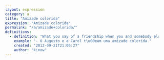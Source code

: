 ```yaml
---
layout: expression
category: a
title: "Amizade colorida"
expression: "Amizade colorida"
permalink: "/a/amizade+colorida/"
definitions:
  - definition: "What you say of a friendship when you and somebody else are friends with benefits. You can also say that they are [mais que amigos] (more than just friends)."
    example: "- O Augusto e a Carol t\u00eam uma amizade colorida."
    created: "2012-09-21T21:06:27"
    author: "kinow"
---
```


